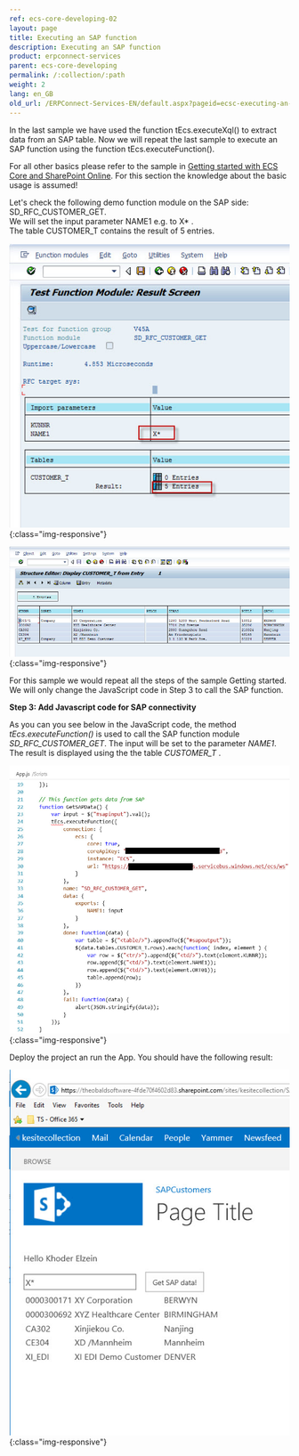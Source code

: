 ```yaml
---
ref: ecs-core-developing-02
layout: page
title: Executing an SAP function
description: Executing an SAP function
product: erpconnect-services
parent: ecs-core-developing
permalink: /:collection/:path
weight: 2
lang: en_GB
old_url: /ERPConnect-Services-EN/default.aspx?pageid=ecsc-executing-an-sap-function
---
```


In the last sample we have used the function tEcs.executeXql() to extract data from an SAP table.
Now we will repeat the last sample to execute an SAP function using the function tEcs.executeFunction(). 

For all other basics please refer to the sample in [Getting started with ECS Core and SharePoint Online](./getting-started-with-ecs-core-and-sharepoint-online). 
For this section the knowledge about the basic usage is assumed!


Let's check the following demo function module on the SAP side: SD_RFC_CUSTOMER_GET.<br> 
We will set the input parameter NAME1 e.g. to X* . <br>
The table CUSTOMER_T contains the result of 5 entries.

![ecscore-gettingstarted-11](/img/content/ecscore-gettingstarted-11.jpg){:class="img-responsive"}

![ecscore-gettingstarted-12](/img/content/ecscore-gettingstarted-12.jpg){:class="img-responsive"}

For this sample we would repeat all the steps of the sample Getting started.
We will only change the JavaScript code in Step 3 to call the SAP function. 


**Step 3: Add Javascript code for SAP connectivity**  


As you can you see below in the JavaScript code, the method *tEcs.executeFunction()* is used to call the SAP function module *SD_RFC_CUSTOMER_GET*. 
The input will be set to the parameter *NAME1*. 
The result is displayed using the the table *CUSTOMER_T* . 

![ecscore-gettingstarted-13](/img/content/ecscore-gettingstarted-13.jpg){:class="img-responsive"}

Deploy the project an run the App. You should have the following result:

![ecscore-gettingstarted-14](/img/content/ecscore-gettingstarted-14.jpg){:class="img-responsive"}

